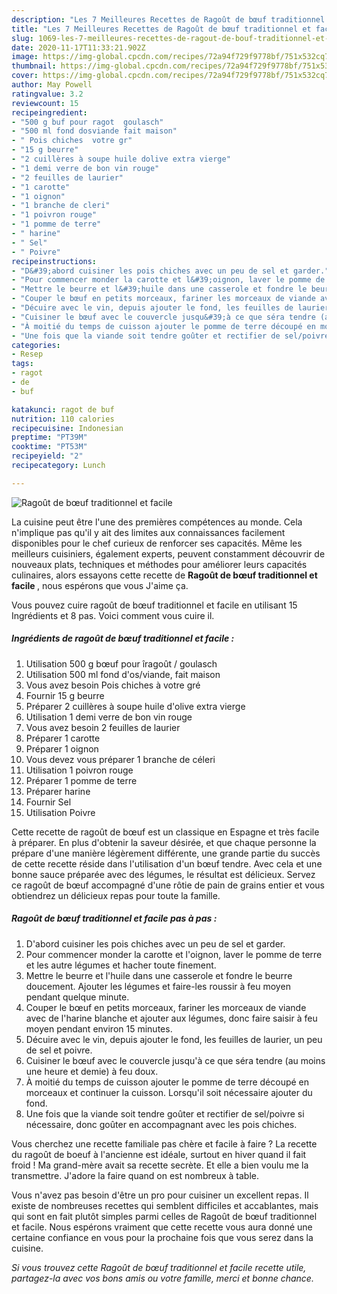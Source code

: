 ```yaml
---
description: "Les 7 Meilleures Recettes de Ragoût de bœuf traditionnel et facile"
title: "Les 7 Meilleures Recettes de Ragoût de bœuf traditionnel et facile"
slug: 1069-les-7-meilleures-recettes-de-ragout-de-bouf-traditionnel-et-facile
date: 2020-11-17T11:33:21.902Z
image: https://img-global.cpcdn.com/recipes/72a94f729f9778bf/751x532cq70/ragout-de-boeuf-traditionnel-et-facile-photo-principale-de-la-recette.jpg
thumbnail: https://img-global.cpcdn.com/recipes/72a94f729f9778bf/751x532cq70/ragout-de-boeuf-traditionnel-et-facile-photo-principale-de-la-recette.jpg
cover: https://img-global.cpcdn.com/recipes/72a94f729f9778bf/751x532cq70/ragout-de-boeuf-traditionnel-et-facile-photo-principale-de-la-recette.jpg
author: May Powell
ratingvalue: 3.2
reviewcount: 15
recipeingredient:
- "500 g buf pour ragot  goulasch"
- "500 ml fond dosviande fait maison"
- " Pois chiches  votre gr"
- "15 g beurre"
- "2 cuillères à soupe huile dolive extra vierge"
- "1 demi verre de bon vin rouge"
- "2 feuilles de laurier"
- "1 carotte"
- "1 oignon"
- "1 branche de cleri"
- "1 poivron rouge"
- "1 pomme de terre"
- " harine"
- " Sel"
- " Poivre"
recipeinstructions:
- "D&#39;abord cuisiner les pois chiches avec un peu de sel et garder."
- "Pour commencer monder la carotte et l&#39;oignon, laver le pomme de terre et les autre légumes et hacher toute finement."
- "Mettre le beurre et l&#39;huile dans une casserole et fondre le beurre doucement. Ajouter les légumes et faire-les roussir à feu moyen pendant quelque minute."
- "Couper le bœuf en petits morceaux, fariner les morceaux de viande avec de l&#39;harine blanche et ajouter aux légumes, donc faire saisir à feu moyen pendant environ 15 minutes."
- "Décuire avec le vin, depuis ajouter le fond, les feuilles de laurier, un peu de sel et poivre."
- "Cuisiner le bœuf avec le couvercle jusqu&#39;à ce que séra tendre (au moins une heure et demie) à feu doux."
- "À moitié du temps de cuisson ajouter le pomme de terre découpé en morceaux et continuer la cuisson. Lorsqu&#39;il soit nécessaire ajouter du fond."
- "Une fois que la viande soit tendre goûter et rectifier de sel/poivre si nécessaire, donc goûter en accompagnant avec les pois chiches."
categories:
- Resep
tags:
- ragot
- de
- buf

katakunci: ragot de buf 
nutrition: 110 calories
recipecuisine: Indonesian
preptime: "PT39M"
cooktime: "PT53M"
recipeyield: "2"
recipecategory: Lunch

---
```



![Ragoût de bœuf traditionnel et facile](https://img-global.cpcdn.com/recipes/72a94f729f9778bf/751x532cq70/ragout-de-boeuf-traditionnel-et-facile-photo-principale-de-la-recette.jpg)

La cuisine peut être l'une des premières compétences au monde. Cela n'implique pas qu'il y ait des limites aux connaissances facilement disponibles pour le chef curieux de renforcer ses capacités. Même les meilleurs cuisiniers, également experts, peuvent constamment découvrir de nouveaux plats, techniques et méthodes pour améliorer leurs capacités culinaires, alors essayons cette recette de <strong> Ragoût de bœuf traditionnel et facile </strong>, nous espérons que vous J'aime ça.

<!--inarticleads1-->

Vous pouvez cuire ragoût de bœuf traditionnel et facile en utilisant 15 Ingrédients et 8 pas. Voici comment vous cuire il.

##### Ingrédients de ragoût de bœuf traditionnel et facile :

1. Utilisation 500 g bœuf pour îragoût / goulasch
1. Utilisation 500 ml fond d&#39;os/viande, fait maison
1. Vous avez besoin  Pois chiches à votre gré
1. Fournir 15 g beurre
1. Préparer 2 cuillères à soupe huile d&#39;olive extra vierge
1. Utilisation 1 demi verre de bon vin rouge
1. Vous avez besoin 2 feuilles de laurier
1. Préparer 1 carotte
1. Préparer 1 oignon
1. Vous devez vous préparer 1 branche de céleri
1. Utilisation 1 poivron rouge
1. Préparer 1 pomme de terre
1. Préparer  harine
1. Fournir  Sel
1. Utilisation  Poivre


Cette recette de ragoût de bœuf est un classique en Espagne et très facile à préparer. En plus d&#39;obtenir la saveur désirée, et que chaque personne la prépare d&#39;une manière légèrement différente, une grande partie du succès de cette recette réside dans l&#39;utilisation d&#39;un bœuf tendre. Avec cela et une bonne sauce préparée avec des légumes, le résultat est délicieux. Servez ce ragoût de bœuf accompagné d&#39;une rôtie de pain de grains entier et vous obtiendrez un délicieux repas pour toute la famille. 

<!--inarticleads2-->

##### Ragoût de bœuf traditionnel et facile pas à pas :

1. D&#39;abord cuisiner les pois chiches avec un peu de sel et garder.
1. Pour commencer monder la carotte et l&#39;oignon, laver le pomme de terre et les autre légumes et hacher toute finement.
1. Mettre le beurre et l&#39;huile dans une casserole et fondre le beurre doucement. Ajouter les légumes et faire-les roussir à feu moyen pendant quelque minute.
1. Couper le bœuf en petits morceaux, fariner les morceaux de viande avec de l&#39;harine blanche et ajouter aux légumes, donc faire saisir à feu moyen pendant environ 15 minutes.
1. Décuire avec le vin, depuis ajouter le fond, les feuilles de laurier, un peu de sel et poivre.
1. Cuisiner le bœuf avec le couvercle jusqu&#39;à ce que séra tendre (au moins une heure et demie) à feu doux.
1. À moitié du temps de cuisson ajouter le pomme de terre découpé en morceaux et continuer la cuisson. Lorsqu&#39;il soit nécessaire ajouter du fond.
1. Une fois que la viande soit tendre goûter et rectifier de sel/poivre si nécessaire, donc goûter en accompagnant avec les pois chiches.


Vous cherchez une recette familiale pas chère et facile à faire ? La recette du ragoût de boeuf à l&#39;ancienne est idéale, surtout en hiver quand il fait froid ! Ma grand-mère avait sa recette secrète. Et elle a bien voulu me la transmettre. J&#39;adore la faire quand on est nombreux à table. 

<!--inarticleads1-->

<p>
Vous n'avez pas besoin d'être un pro pour cuisiner un excellent repas. Il existe de nombreuses recettes qui semblent difficiles et accablantes, mais qui sont en fait plutôt simples parmi celles de Ragoût de bœuf traditionnel et facile. Nous espérons vraiment que cette recette vous aura donné une certaine confiance en vous pour la prochaine fois que vous serez dans la cuisine.
</p>

<p>
<i>Si vous trouvez cette Ragoût de bœuf traditionnel et facile recette utile, partagez-la avec vos bons amis ou votre famille, merci et bonne chance.</i>
</p>
